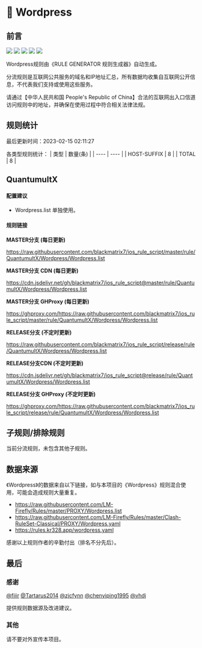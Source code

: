 # 🧸 Wordpress

## 前言

![](https://shields.io/badge/-移除重复规则-ff69b4) ![](https://shields.io/badge/-DOMAIN与DOMAIN--SUFFIX合并-green) ![](https://shields.io/badge/-DOMAIN--SUFFIX间合并-critical) ![](https://shields.io/badge/-DOMAIN--SUFFIX与DOMAIN--KEYWORD合并-blue) ![](https://shields.io/badge/-IP--CIDR(6)合并-blueviolet) 

Wordpress规则由《RULE GENERATOR 规则生成器》自动生成。

分流规则是互联网公共服务的域名和IP地址汇总，所有数据均收集自互联网公开信息，不代表我们支持或使用这些服务。

请通过【中华人民共和国 People's Republic of China】合法的互联网出入口信道访问规则中的地址，并确保在使用过程中符合相关法律法规。

## 规则统计

最后更新时间：2023-02-15 02:11:27

各类型规则统计：
| 类型 | 数量(条)  | 
| ---- | ----  |
| HOST-SUFFIX | 8  | 
| TOTAL | 8  | 


## QuantumultX 

#### 配置建议
- Wordpress.list 单独使用。

#### 规则链接
**MASTER分支 (每日更新)**

https://raw.githubusercontent.com/blackmatrix7/ios_rule_script/master/rule/QuantumultX/Wordpress/Wordpress.list

**MASTER分支 CDN (每日更新)**

https://cdn.jsdelivr.net/gh/blackmatrix7/ios_rule_script@master/rule/QuantumultX/Wordpress/Wordpress.list

**MASTER分支 GHProxy (每日更新)**

https://ghproxy.com/https://raw.githubusercontent.com/blackmatrix7/ios_rule_script/master/rule/QuantumultX/Wordpress/Wordpress.list

**RELEASE分支 (不定时更新)**

https://raw.githubusercontent.com/blackmatrix7/ios_rule_script/release/rule/QuantumultX/Wordpress/Wordpress.list

**RELEASE分支CDN (不定时更新)**

https://cdn.jsdelivr.net/gh/blackmatrix7/ios_rule_script@release/rule/QuantumultX/Wordpress/Wordpress.list

**RELEASE分支 GHProxy (不定时更新)**

https://ghproxy.com/https://raw.githubusercontent.com/blackmatrix7/ios_rule_script/release/rule/QuantumultX/Wordpress/Wordpress.list

## 子规则/排除规则


当前分流规则，未包含其他子规则。

## 数据来源

《Wordpress》的数据来自以下链接，如与本项目的《Wordpress》规则混合使用，可能会造成规则大量重复。

- https://raw.githubusercontent.com/LM-Firefly/Rules/master/PROXY/Wordpress.list
- https://raw.githubusercontent.com/LM-Firefly/Rules/master/Clash-RuleSet-Classical/PROXY/Wordpress.yaml
- https://rules.kr328.app/wordpress.yaml


感谢以上规则作者的辛勤付出（排名不分先后）。

## 最后

### 感谢

[@fiiir](https://github.com/fiiir) [@Tartarus2014](https://github.com/Tartarus2014) [@zjcfynn](https://github.com/zjcfynn) [@chenyiping1995](https://github.com/chenyiping1995) [@vhdj](https://github.com/vhdj)

提供规则数据源及改进建议。

### 其他

请不要对外宣传本项目。